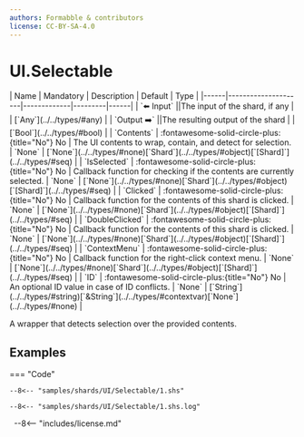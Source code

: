 ```yaml
---
authors: Formabble & contributors
license: CC-BY-SA-4.0
---
```



# UI.Selectable

<div class="sh-parameters" markdown="1">
| Name | Mandatory | Description | Default | Type |
|------|---------------------|-------------|---------|------|
| `⬅️ Input` ||The input of the shard, if any | | [`Any`](../../types/#any) |
| `Output ➡️` ||The resulting output of the shard | | [`Bool`](../../types/#bool) |
| `Contents` | :fontawesome-solid-circle-plus:{title="No"} No  | The UI contents to wrap, contain, and detect for selection. | `None` | [`None`](../../types/#none)[`Shard`](../../types/#object)[`[Shard]`](../../types/#seq) |
| `IsSelected` | :fontawesome-solid-circle-plus:{title="No"} No  | Callback function for checking if the contents are currently selected. | `None` | [`None`](../../types/#none)[`Shard`](../../types/#object)[`[Shard]`](../../types/#seq) |
| `Clicked` | :fontawesome-solid-circle-plus:{title="No"} No  | Callback function for the contents of this shard is clicked. | `None` | [`None`](../../types/#none)[`Shard`](../../types/#object)[`[Shard]`](../../types/#seq) |
| `DoubleClicked` | :fontawesome-solid-circle-plus:{title="No"} No  | Callback function for the contents of this shard is clicked. | `None` | [`None`](../../types/#none)[`Shard`](../../types/#object)[`[Shard]`](../../types/#seq) |
| `ContextMenu` | :fontawesome-solid-circle-plus:{title="No"} No  | Callback function for the right-click context menu. | `None` | [`None`](../../types/#none)[`Shard`](../../types/#object)[`[Shard]`](../../types/#seq) |
| `ID` | :fontawesome-solid-circle-plus:{title="No"} No  | An optional ID value in case of ID conflicts. | `None` | [`String`](../../types/#string)[`&String`](../../types/#contextvar)[`None`](../../types/#none) |

</div>

A wrapper that detects selection over the provided contents.

## Examples

=== "Code"

  ```x86asm linenums="1"
  --8<-- "samples/shards/UI/Selectable/1.shs"
  ```

  ```
  --8<-- "samples/shards/UI/Selectable/1.shs.log"
  ```
&nbsp;
--8<-- "includes/license.md"

